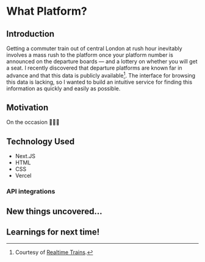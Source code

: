 # What Platform?

## Introduction

Getting a commuter train out of central London at rush hour inevitably involves a mass rush to the platform once your platform number is announced on the departure boards — and a lottery on whether you will get a seat. I recently discovered that departure platforms are known far in advance and that this data is publicly available[^1]. The interface for browsing this data is lacking, so I wanted to build an intuitive service for finding this information as quickly and easily as possible.

## Motivation

On the occasion 👨🏻‍🎓

## Technology Used

- Next.JS
- HTML
- CSS
- Vercel

### API integrations

## New things uncovered...

## Learnings for next time!

[^1]: Courtesy of [Realtime Trains](https://www.realtimetrains.co.uk/).
